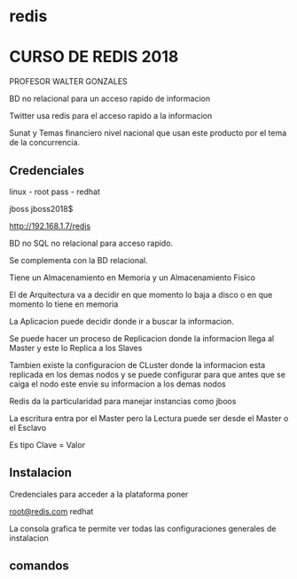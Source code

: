 # redis

CURSO DE REDIS 2018
====================

PROFESOR WALTER GONZALES

BD no relacional para un acceso rapido de informacion

Twitter usa redis para el acceso rapido a la informacion

Sunat y Temas financiero nivel nacional que usan este producto por el tema de la concurrencia.

**Credenciales**
--------------------------------

linux - root
pass - redhat

jboss
jboss2018$

http://192.168.1.7/redis

BD no SQL no relacional para acceso rapido.

Se complementa con la BD relacional.

Tiene un Almacenamiento en Memoria y un Almacenamiento Fisico

El de Arquitectura va a decidir en que momento lo baja a disco o en que momento lo tiene en memoria

La Aplicacion puede decidir donde ir a buscar la informacion.

Se puede hacer un proceso de Replicacion donde la informacion llega al Master y este lo Replica a los Slaves

Tambien existe la configuracion de CLuster donde la informacion esta replicada en los demas nodos y se puede configurar para que antes que se caiga el nodo este envie su informacion a los demas nodos

Redis da la particularidad para manejar instancias como jboos

La escritura entra por el Master pero la Lectura puede ser desde el Master o el Esclavo

Es tipo Clave = Valor

**Instalacion**
----------------------------------------------

Credenciales para acceder a la plataforma poner

root@redis.com
redhat

La consola grafica te permite ver todas las configuraciones generales de instalacion

**comandos**
------------------------------------------------








